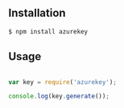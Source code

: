 ## Installation

```bash
$ npm install azurekey
```

## Usage

```js

var key = require('azurekey');

console.log(key.generate());

```